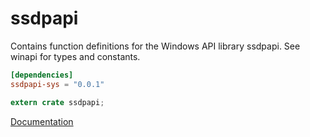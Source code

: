 # ssdpapi #
Contains function definitions for the Windows API library ssdpapi. See winapi for types and constants.

```toml
[dependencies]
ssdpapi-sys = "0.0.1"
```

```rust
extern crate ssdpapi;
```

[Documentation](https://retep998.github.io/doc/winapi/ssdpapi/)
